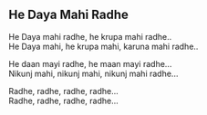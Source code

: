 ## He Daya Mahi Radhe


He Daya mahi radhe, he krupa mahi radhe..  
He Daya mahi, he krupa mahi, karuna mahi radhe..

He daan mayi radhe, he maan mayi radhe...  
Nikunj mahi, nikunj mahi, nikunj mahi radhe...

Radhe, radhe, radhe, radhe...  
Radhe, radhe, radhe, radhe...

